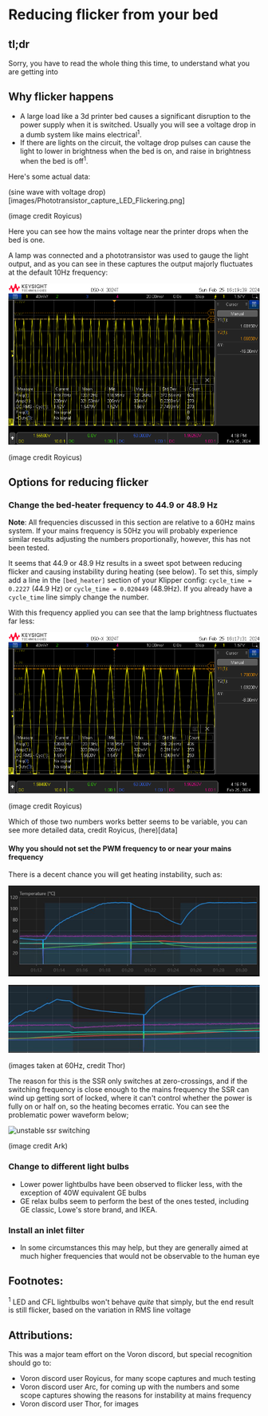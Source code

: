 # Reducing flicker from your bed

## tl;dr
Sorry, you have to read the whole thing this time, to understand what you are getting into

## Why flicker happens

* A large load like a 3d printer bed causes a significant disruption to the power supply when it is switched. Usually you will see a voltage drop in a dumb system like mains electrical<sup>1</sup>.
* If there are lights on the circuit, the voltage drop pulses can cause the light to lower in brightness when the bed is on, and raise in brightness when the bed is off<sup>1</sup>.

Here's some actual data:

(sine wave with voltage drop)[images/Phototransistor_capture_LED_Flickering.png]

(image credit Royicus)

Here you can see how the mains voltage near the printer drops when the bed is one.

A lamp was connected and a phototransistor was used to gauge the light output, and as you can see in these captures the output majorly fluctuates at the default 10Hz frequency:

![bad flicker phototransistor sine wave](images/phototransistor_output_worst_lamp_10Hz_pwm.png)

(image credit Royicus)

## Options for reducing flicker
### Change the bed-heater frequency to 44.9 or 48.9 Hz
**Note**: All frequencies discussed in this section are relative to a 60Hz mains system. If your mains frequency is 50Hz you will probably experience similar results adjusting the numbers proportionally, however, this has not been tested.

It seems that 44.9 or 48.9 Hz results in a sweet spot between reducing flicker and causing instability during heating (see below). To set this, simply add a line in the `[bed_heater]` section of your Klipper config: `cycle_time = 0.2227` (44.9 Hz) or `cycle_time = 0.020449` (48.9Hz). If you already have a `cycle_time` line simply change the number.

With this frequency applied you can see that the lamp brightness fluctuates far less:

![smoother sine wave](images/phototransistor_output_worst_lamp_49_9Hz_pwm.png)

(image credit Royicus)

Which of those two numbers works better seems to be variable, you can see more detailed data, credit Royicus, (here)[data]

#### Why you should not set the PWM frequency to or near your mains frequency
There is a decent chance you will get heating instability, such as:

![unstable bed heating graph](images/thor_instability1.png)

![also an unstable bed heating graph](images/thor_instability2.png)

(images taken at 60Hz, credit Thor)

The reason for this is the SSR only switches at zero-crossings, and if the switching frequency is close enough to the mains frequency the SSR can wind up getting sort of locked, where it can't control whether the power is fully on or half on, so the heating becomes erratic. You can see the problematic power waveform below;

![unstable ssr switching](images/arc_60hz_mains.jpg)

(image credit Ark)

### Change to different light bulbs
* Lower power lightbulbs have been observed to flicker less, with the exception of 40W equivalent GE bulbs
* GE relax bulbs seem to perform the best of the ones tested, including GE classic, Lowe's store brand, and IKEA.

### Install an inlet filter
* In some circumstances this may help, but they are generally aimed at much higher frequencies that would not be observable to the human eye



## Footnotes:
<sup>1</sup> LED and CFL lightbulbs won't behave *quite* that simply, but the end result is still flicker, based on the variation in RMS line voltage

## Attributions:
This was a major team effort on the Voron discord, but special recognition should go to:
* Voron discord user Royicus, for many scope captures and much testing
* Voron discord user Arc, for coming up with the numbers and some scope captures showing the reasons for instability at mains frequency
* Voron discord user Thor, for images
